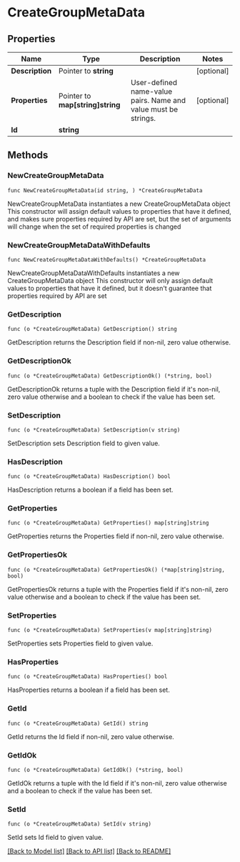 # CreateGroupMetaData

## Properties

Name | Type | Description | Notes
------------ | ------------- | ------------- | -------------
**Description** | Pointer to **string** |  | [optional] 
**Properties** | Pointer to **map[string]string** | User-defined name-value pairs. Name and value must be strings. | [optional] 
**Id** | **string** |  | 

## Methods

### NewCreateGroupMetaData

`func NewCreateGroupMetaData(id string, ) *CreateGroupMetaData`

NewCreateGroupMetaData instantiates a new CreateGroupMetaData object
This constructor will assign default values to properties that have it defined,
and makes sure properties required by API are set, but the set of arguments
will change when the set of required properties is changed

### NewCreateGroupMetaDataWithDefaults

`func NewCreateGroupMetaDataWithDefaults() *CreateGroupMetaData`

NewCreateGroupMetaDataWithDefaults instantiates a new CreateGroupMetaData object
This constructor will only assign default values to properties that have it defined,
but it doesn't guarantee that properties required by API are set

### GetDescription

`func (o *CreateGroupMetaData) GetDescription() string`

GetDescription returns the Description field if non-nil, zero value otherwise.

### GetDescriptionOk

`func (o *CreateGroupMetaData) GetDescriptionOk() (*string, bool)`

GetDescriptionOk returns a tuple with the Description field if it's non-nil, zero value otherwise
and a boolean to check if the value has been set.

### SetDescription

`func (o *CreateGroupMetaData) SetDescription(v string)`

SetDescription sets Description field to given value.

### HasDescription

`func (o *CreateGroupMetaData) HasDescription() bool`

HasDescription returns a boolean if a field has been set.

### GetProperties

`func (o *CreateGroupMetaData) GetProperties() map[string]string`

GetProperties returns the Properties field if non-nil, zero value otherwise.

### GetPropertiesOk

`func (o *CreateGroupMetaData) GetPropertiesOk() (*map[string]string, bool)`

GetPropertiesOk returns a tuple with the Properties field if it's non-nil, zero value otherwise
and a boolean to check if the value has been set.

### SetProperties

`func (o *CreateGroupMetaData) SetProperties(v map[string]string)`

SetProperties sets Properties field to given value.

### HasProperties

`func (o *CreateGroupMetaData) HasProperties() bool`

HasProperties returns a boolean if a field has been set.

### GetId

`func (o *CreateGroupMetaData) GetId() string`

GetId returns the Id field if non-nil, zero value otherwise.

### GetIdOk

`func (o *CreateGroupMetaData) GetIdOk() (*string, bool)`

GetIdOk returns a tuple with the Id field if it's non-nil, zero value otherwise
and a boolean to check if the value has been set.

### SetId

`func (o *CreateGroupMetaData) SetId(v string)`

SetId sets Id field to given value.



[[Back to Model list]](../README.md#documentation-for-models) [[Back to API list]](../README.md#documentation-for-api-endpoints) [[Back to README]](../README.md)


